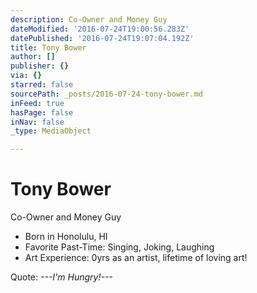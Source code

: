 ```yaml
---
description: Co-Owner and Money Guy
dateModified: '2016-07-24T19:00:56.283Z'
datePublished: '2016-07-24T19:07:04.192Z'
title: Tony Bower
author: []
publisher: {}
via: {}
starred: false
sourcePath: _posts/2016-07-24-tony-bower.md
inFeed: true
hasPage: false
inNav: false
_type: MediaObject

---
```

# Tony Bower

Co-Owner and Money Guy

* Born in Honolulu, HI
* Favorite Past-Time: Singing, Joking, Laughing
* Art Experience: 0yrs as an artist, lifetime of loving art!

Quote: _---I'm Hungry!---_
